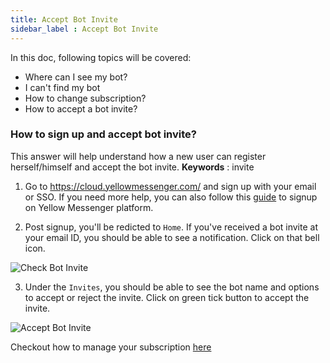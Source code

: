 ```yaml
---
title: Accept Bot Invite
sidebar_label : Accept Bot Invite
---
```


In this doc, following topics will be covered:
- Where can I see my bot? 
- I can't find my bot
- How to change subscription?
- How to accept a bot invite?

### How to sign up and accept bot invite? 

This answer will help understand how a new user can register herself/himself and accept the bot invite. 
**Keywords** : invite

1. Go to https://cloud.yellowmessenger.com/ and sign up with your email or SSO.  If you need more help, you can also follow this [guide](https://docs.yellowmessenger.com/docs/howtos/basics/create-a-bot) to signup on Yellow Messenger platform.

2. Post signup, you'll be redicted to `Home`. If you've received a bot invite at your email ID, you should be able to see a notification. Click on that bell icon.

![Check Bot Invite](https://cdn.yellowmessenger.com/4jPzALL6XGc31615873342969.png)

3. Under the `Invites`, you should be able to see the bot name and options to accept or reject the invite. Click on green tick button to accept the invite.

![Accept Bot Invite](https://cdn.yellowmessenger.com/oqSaSTeKV6s01615873260336.png)

<!-- 4. Now to `Projects` from the left sidebar. Under the `STAGING`  you should see all the bot you've access to.

![Bot Project](https://cdn.yellowmessenger.com/U3zPg0Q4k8mv1615873409480.png) -->


Checkout how to manage your subscription [here](./subscription)
